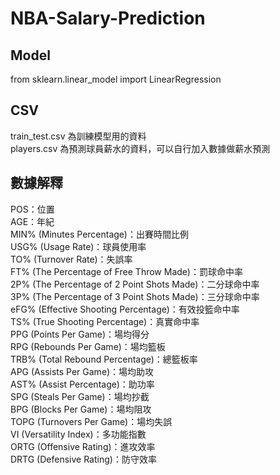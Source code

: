 # NBA-Salary-Prediction

## Model

from sklearn.linear_model import LinearRegression

## CSV

train_test.csv 為訓練模型用的資料  
players.csv 為預測球員薪水的資料，可以自行加入數據做薪水預測

## 數據解釋

POS：位置  
AGE：年紀  
MIN% (Minutes Percentage)：出賽時間比例  
USG% (Usage Rate)：球員使用率  
TO% (Turnover Rate)：失誤率  
FT% (The Percentage of Free Throw Made)：罰球命中率  
2P% (The Percentage of 2 Point Shots Made)：二分球命中率  
3P% (The Percentage of 3 Point Shots Made)：三分球命中率  
eFG% (Effective Shooting Percentage)：有效投籃命中率  
TS% (True Shooting Percentage)：真實命中率  
PPG (Points Per Game)：場均得分  
RPG (Rebounds Per Game)：場均籃板  
TRB% (Total Rebound Percentage)：總籃板率  
APG (Assists Per Game)：場均助攻  
AST% (Assist Percentage)：助功率  
SPG (Steals Per Game)：場均抄截  
BPG (Blocks Per Game)：場均阻攻  
TOPG (Turnovers Per Game)：場均失誤  
VI (Versatility Index)：多功能指數  
ORTG (Offensive Rating)：進攻效率  
DRTG (Defensive Rating)：防守效率
